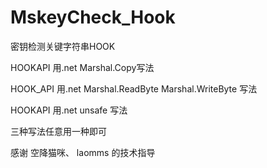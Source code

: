 # MskeyCheck_Hook
密钥检测关键字符串HOOK


HOOKAPI 用.net  Marshal.Copy写法

HOOK_API 用.net  Marshal.ReadByte  Marshal.WriteByte 写法

HOOKAPI 用.net unsafe 写法

三种写法任意用一种即可 

感谢 空降猫咪、 laomms 的技术指导
